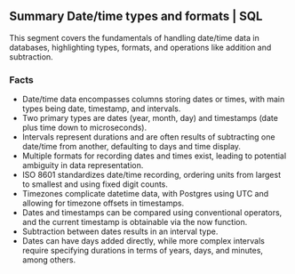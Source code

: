 ## Summary Date/time types and formats | SQL
This segment covers the fundamentals of handling date/time data in databases, highlighting types, formats, and operations like addition and subtraction.
### Facts
- Date/time data encompasses columns storing dates or times, with main types being date, timestamp, and intervals.
- Two primary types are dates (year, month, day) and timestamps (date plus time down to microseconds).
- Intervals represent durations and are often results of subtracting one date/time from another, defaulting to days and time display.
- Multiple formats for recording dates and times exist, leading to potential ambiguity in data representation.
- ISO 8601 standardizes date/time recording, ordering units from largest to smallest and using fixed digit counts.
- Timezones complicate datetime data, with Postgres using UTC and allowing for timezone offsets in timestamps.
- Dates and timestamps can be compared using conventional operators, and the current timestamp is obtainable via the now function.
- Subtraction between dates results in an interval type.
- Dates can have days added directly, while more complex intervals require specifying durations in terms of years, days, and minutes, among others.

```
```
